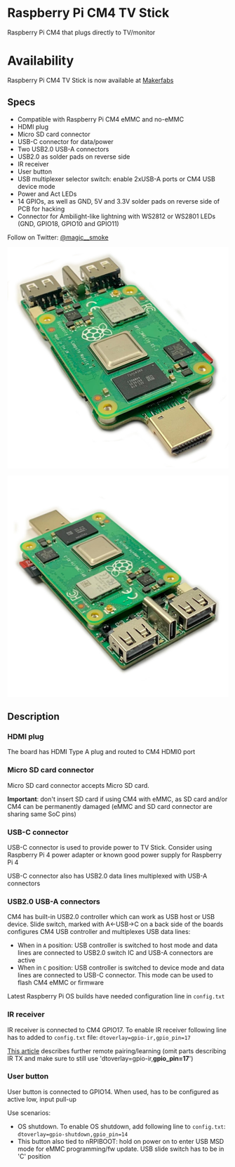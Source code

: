# Raspberry Pi CM4 TV Stick
Raspberry Pi CM4 that plugs directly to TV/monitor

# Availability
Raspberry Pi CM4 TV Stick is now available at [Makerfabs](https://www.makerfabs.com/raspberry-pi-cm4-tv-stick.html)

## Specs
- Compatible with Raspberry Pi CM4 eMMC and no-eMMC
- HDMI plug
- Micro SD card connector
- USB-C connector for data/power
- Two USB2.0 USB-A connectors
- USB2.0 as solder pads on reverse side
- IR receiver
- User button
- USB multiplexer selector switch: enable 2xUSB-A ports or CM4 USB device mode
- Power and Act LEDs
- 14 GPIOs, as well as GND, 5V and 3.3V solder pads on reverse side of PCB for hacking 
- Connector for Ambilight-like lightning with WS2812 or WS2801 LEDs (GND, GPIO18, GPIO10 and GPIO11)

Follow on Twitter: [@magic__smoke](https://twitter.com/magic__smoke)

![TV Stick](TVStickR4_4.jpeg)

![TV Stick](TVStickR4_5.jpeg)

## Description
### HDMI plug
The board has HDMI Type A plug and routed to CM4 HDMI0 port

### Micro SD card connector
Micro SD card connector accepts Micro SD card.

**Important**: don't insert SD card if using CM4 with eMMC, as SD card and/or CM4 can be permanently damaged (eMMC and SD card connector are sharing same SoC pins)

### USB-C connector
USB-C connector is used to provide power to TV Stick. Consider using Raspberry Pi 4 power adapter or known good power supply for Raspberry Pi 4

USB-C connector also has USB2.0 data lines multiplexed with USB-A connectors

### USB2.0 USB-A connectors
CM4 has built-in USB2.0 controller which can work as USB host or USB device. 
Slide switch, marked with A←USB→C on a back side of the boards configures CM4 USB controller and multiplexes USB data lines:
- When in `A` position: USB controller is switched to host mode and data lines are connected to USB2.0 switch IC and USB-A connectors are active
- When in `C` position: USB controller is switched to device mode and data lines are connected to USB-C connector. This mode can be used to flash CM4 eMMC or firmware

Latest Raspberry Pi OS builds have needed configuration line in `config.txt`

### IR receiver
IR receiver is connected to CM4 GPIO17. 
To enable IR receiver following line has to added to `config.txt` file: `dtoverlay=gpio-ir,gpio_pin=17`

[This article](https://devkimchi.com/2020/08/12/turning-raspberry-pi-into-remote-controller/) describes further remote pairing/learning (omit parts describing IR TX and make sure to still use 'dtoverlay=gpio-ir,**gpio_pin=17**') 

### User button 
User button is connected to GPIO14. When used, has to be configured as active low, input pull-up

Use scenarios:
- OS shutdown. To enable OS shutdown, add following line to `config.txt`: `dtoverlay=gpio-shutdown,gpio_pin=14`
- This button also tied to nRPIBOOT: hold on power on to enter USB MSD mode for eMMC programming/fw update. USB slide switch has to be in 'C' position

